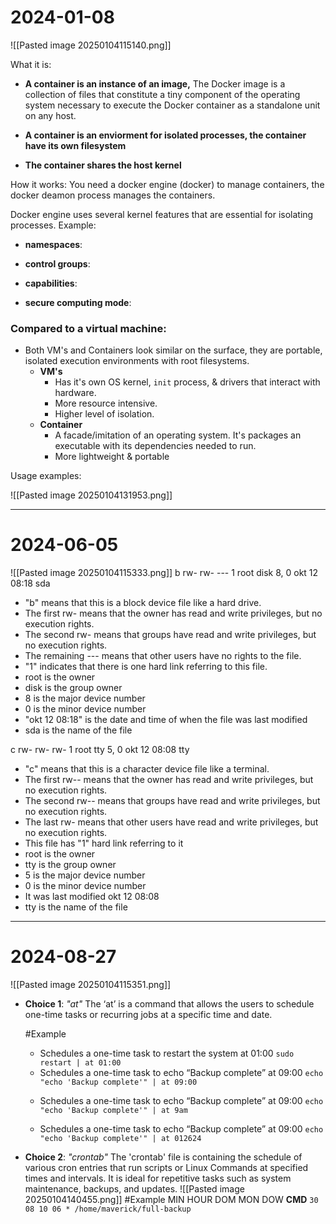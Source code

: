 
# 2024-01-08
![[Pasted image 20250104115140.png]]

What it is:
- **A container is an instance of an image,** 
	  The Docker image is a collection of files that constitute a tiny component of the operating system necessary to execute the Docker container as a standalone unit on any host.
	
- **A container is an enviorment for isolated processes, the container have its own filesystem** 
- **The container shares the host kernel**


How it works:
You need a docker engine (docker) to manage containers, the docker deamon process manages the containers. 

Docker engine uses several kernel features that are essential for isolating processes. Example:
- **namespaces**:
	  
- **control groups**:
  
- **capabilities**:
  
- **secure computing mode**:
  



### Compared to a virtual machine:
* Both VM's and Containers look similar on the surface, they are portable, isolated execution environments with root filesystems.
	* **VM's** 
		* Has it's own OS kernel, ``init`` process, & drivers that interact with hardware.
		* More resource intensive.
		* Higher level of isolation.
	* **Container** 
		* A facade/imitation of an operating system. It's packages an executable with its dependencies needed to run.
		* More lightweight & portable

Usage examples:



![[Pasted image 20250104131953.png]]

---
# 2024-06-05
![[Pasted image 20250104115333.png]]
b rw- rw- --- 1 root disk 8, 0 okt 12 08:18 sda
* "b" means that this is a block device file like a hard drive.
* The first rw- means that the owner has read and write privileges, but no execution rights.
* The second rw- means that groups have read and write privileges, but no execution rights.
* The remaining --- means that other users have no rights to the file. 
* "1" indicates that there is one hard link referring to this file. 
* root is the owner
* disk is the group owner
* 8 is the major device number
* 0 is the minor device number
* "okt 12 08:18" is the date and time of when the file was last modified
* sda is the name of the file

c rw- rw- rw- 1 root tty 5, 0 okt 12 08:08 tty
* "c" means that this is a character device file like a terminal. 
* The first rw-- means that the owner has read and write privileges, but no execution rights.
* The second rw-- means that groups have read and write privileges, but no execution rights.
* The last rw- means that other users have read and write privileges, but no execution rights.
* This file has "1" hard link referring to it
* root is the owner
* tty is the group owner
* 5 is the major device number
* 0 is the minor device number
* It was last modified okt 12 08:08
* tty is the name of the file



---
# 2024-08-27
![[Pasted image 20250104115351.png]]

- **Choice 1**: *"at"*
	The ‘at’ is a command that allows the users to schedule one-time tasks or recurring jobs at a specific time and date.
	
	#Example 
	- Schedules a one-time task to restart the system at 01:00
		```sudo restart | at 01:00```
		
	* Schedules a one-time task to echo “Backup complete” at 09:00
		```echo "echo 'Backup complete'" | at 09:00```
		
	- Schedules a one-time task to echo “Backup complete” at 09:00
		```echo "echo 'Backup complete'" | at 9am```
		
	- Schedules a one-time task to echo “Backup complete” at 09:00
		```echo "echo 'Backup complete'" | at 012624```
		

- **Choice 2**: *"crontab"*
	The 'crontab' file is containing the schedule of various cron entries that run scripts or Linux Commands at specified times and intervals. It is ideal for repetitive tasks such as system maintenance, backups, and updates.
	![[Pasted image 20250104140455.png]]
	#Example 
		MIN	HOUR DOM MON DOW **CMD**
		```30 08 10 06 * /home/maverick/full-backup```